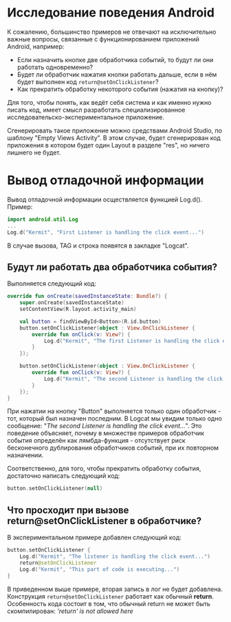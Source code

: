 # Исследование поведения Android

К сожалению, большинство примеров не отвечают на исключительно важные вопросы, связанные с функционированием приложений Android, например:

- Если назначить кнопке две обработчика событий, то будут ли они работать одновременно?
- Будет ли обработчик нажатия кнопки работать дальше, если в нём будет выполнен код `return@setOnClickListener`?
- Как прекратить обработку некоторого события (нажатия на кнопку)?

Для того, чтобы понять, как ведёт себя система и как именно нужно писать код, имеет смысл разработать специализированное исследовательско-экспериментальное приложение.

Сгенерировать такое приложение можно средствами Android Studio, по шаблону "Empty Views Activity". В этом случае, будет сгенерирован код приложения в котором будет один Layout в разделе "res", но ничего лишнего не будет.

# Вывод отладочной информации

Вывод отладочной информации осществляется функцией Log.d(). Пример:

```kt
import android.util.Log
...
Log.d("Kermit", "First Listener is handling the click event...")
```

В случае вызова, TAG и строка появятся в закладке "Logcat".

## Будут ли работать два обработчика события?

Выполняется следующий код:

```kt
override fun onCreate(savedInstanceState: Bundle?) {
    super.onCreate(savedInstanceState)
    setContentView(R.layout.activity_main)

    val button = findViewById<Button>(R.id.button)
    button.setOnClickListener(object : View.OnClickListener {
        override fun onClick(v: View?) {
            Log.d("Kermit", "The first Listener is handling the click event...")
        }
    });

    button.setOnClickListener(object : View.OnClickListener {
        override fun onClick(v: View?) {
            Log.d("Kermit", "The second Listener is handling the click event...")
        }
    });
}
```

При нажатии на кнопку "Button" выполняется только один обработчик - тот, который был назначен последним. В Logcat мы увидим только одно сообщение: "_The second Listener is handling the click event..._". Это поведение объясняет, почему в множестве примеров обработчик события определён как лямбда-функция - отсутствует риск бесконечного дублирования обработчиков событий, при их повторном назначении.

Соответственно, для того, чтобы прекратить обработку события, достаточно написать следующий код:

```kt
button.setOnClickListener(null)
```

## Что просходит при вызове return@setOnClickListener в обработчике?

В экспериментальном примере добавлен следующий код:

```kt
button.setOnClickListener {
    Log.d("Kermit", "The listener is handling the click event...")
    return@setOnClickListener
    Log.d("Kermit", "This part of code is executing...")
}
```

В приведенном выше примере, вторая запись в лог не будет добавлена. Конструкция `return@setOnClickListener` работает как обычный **return**. Особенность кода состоит в том, что обычный return не может быть скомпилирован: _'return' is not allowed here_
